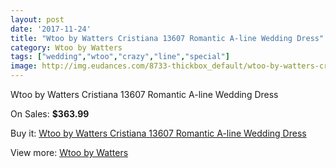 ```yaml
---
layout: post
date: '2017-11-24'
title: "Wtoo by Watters Cristiana 13607 Romantic A-line Wedding Dress"
category: Wtoo by Watters
tags: ["wedding","wtoo","crazy","line","special"]
image: http://img.eudances.com/8733-thickbox_default/wtoo-by-watters-cristiana-13607-romantic-a-line-wedding-dress.jpg
---
```

Wtoo by Watters Cristiana 13607 Romantic A-line Wedding Dress

On Sales: **$363.99**
<a href="https://www.eudances.com/en/wtoo-by-watters/2953-wtoo-by-watters-cristiana-13607-romantic-a-line-wedding-dress.html"><amp-img layout="responsive" width="600" height="600" src="//img.eudances.com/8733-thickbox_default/wtoo-by-watters-cristiana-13607-romantic-a-line-wedding-dress.jpg" alt="Wtoo by Watters Cristiana 13607 Romantic A-line Wedding Dress 0" /></a>
<a href="https://www.eudances.com/en/wtoo-by-watters/2953-wtoo-by-watters-cristiana-13607-romantic-a-line-wedding-dress.html"><amp-img layout="responsive" width="600" height="600" src="//img.eudances.com/8736-thickbox_default/wtoo-by-watters-cristiana-13607-romantic-a-line-wedding-dress.jpg" alt="Wtoo by Watters Cristiana 13607 Romantic A-line Wedding Dress 1" /></a>
<a href="https://www.eudances.com/en/wtoo-by-watters/2953-wtoo-by-watters-cristiana-13607-romantic-a-line-wedding-dress.html"><amp-img layout="responsive" width="600" height="600" src="//img.eudances.com/8735-thickbox_default/wtoo-by-watters-cristiana-13607-romantic-a-line-wedding-dress.jpg" alt="Wtoo by Watters Cristiana 13607 Romantic A-line Wedding Dress 2" /></a>
<a href="https://www.eudances.com/en/wtoo-by-watters/2953-wtoo-by-watters-cristiana-13607-romantic-a-line-wedding-dress.html"><amp-img layout="responsive" width="600" height="600" src="//img.eudances.com/8734-thickbox_default/wtoo-by-watters-cristiana-13607-romantic-a-line-wedding-dress.jpg" alt="Wtoo by Watters Cristiana 13607 Romantic A-line Wedding Dress 3" /></a>

Buy it: [Wtoo by Watters Cristiana 13607 Romantic A-line Wedding Dress](https://www.eudances.com/en/wtoo-by-watters/2953-wtoo-by-watters-cristiana-13607-romantic-a-line-wedding-dress.html "Wtoo by Watters Cristiana 13607 Romantic A-line Wedding Dress")

View more: [Wtoo by Watters](https://www.eudances.com/en/49-wtoo-by-watters "Wtoo by Watters")